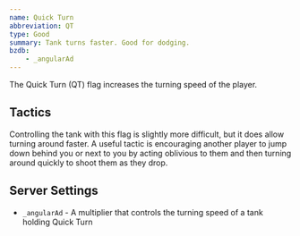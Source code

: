 ```yaml
---
name: Quick Turn
abbreviation: QT
type: Good
summary: Tank turns faster. Good for dodging.
bzdb:
    - _angularAd
---
```


The Quick Turn (QT) flag increases the turning speed of the player.

## Tactics

Controlling the tank with this flag is slightly more difficult, but it does allow turning around faster. A useful tactic is encouraging another player to jump down behind you or next to you by acting oblivious to them and then turning around quickly to shoot them as they drop.

## Server Settings

- `_angularAd` - A multiplier that controls the turning speed of a tank holding Quick Turn
